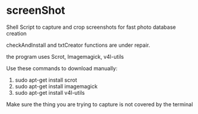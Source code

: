 # screenShot
Shell Script to capture and crop screenshots for fast photo database creation

checkAndInstall and txtCreator functions are under repair. 

the program uses Scrot, Imagemagick, v4l-utils 

Use these commands to download manually:
1. sudo apt-get install scrot
2. sudo apt-get install imagemagick
3. sudo apt-get install v4l-utils

Make sure the thing you are trying to capture is not covered by the terminal
